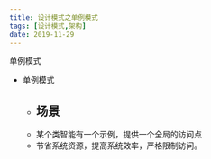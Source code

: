 ```yaml
---
title: 设计模式之单例模式
tags: [设计模式,架构]
date: 2019-11-29
---
```


单例模式
<!-- more -->

- 单例模式
  - 场景
    - 
  - 某个类智能有一个示例，提供一个全局的访问点
  - 节省系统资源，提高系统效率，严格限制访问。